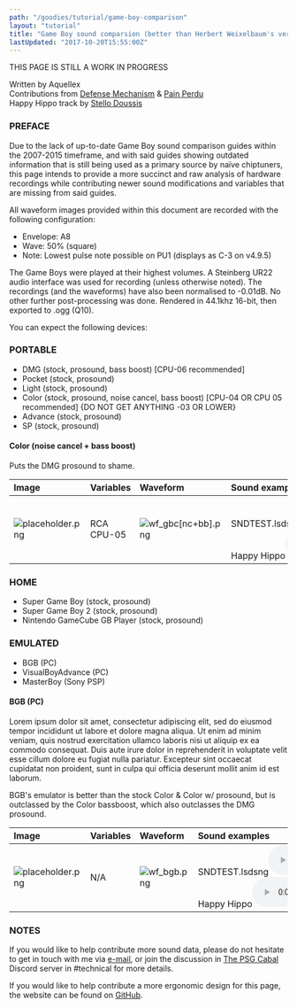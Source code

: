 ```yaml
---
path: "/goodies/tutorial/game-boy-comparison"
layout: "tutorial"
title: "Game Boy sound comparsion (better than Herbert Weixelbaum's version)"
lastUpdated: "2017-10-20T15:55:00Z"
---
```


THIS PAGE IS STILL A WORK IN PROGRESS

Written by Aquellex<br>
Contributions from <a href="http://defensemech.com" target="_blank">Defense Mechanism</a> & <a href="https://soundcloud.com/pain-perdu" target="_blank">Pain Perdu</a><br>
Happy Hippo track by <a href="http://doussis.com" target="_blank">Stello Doussis</a>

### PREFACE

Due to the lack of up-to-date Game Boy sound comparison guides within the 2007-2015 timeframe, and with said guides showing outdated information that is still being used as a primary source by naïve chiptuners, this page intends to provide a more succinct and raw analysis of hardware recordings while contributing newer sound modifications and variables that are missing from said guides.

All waveform images provided within this document are recorded with the following configuration:

* Envelope: A8
* Wave: 50% (square)
* Note: Lowest pulse note possible on PU1 (displays as C-3 on v4.9.5)

The Game Boys were played at their highest volumes. A Steinberg UR22 audio interface was used for recording (unless otherwise noted). The recordings (and the waveforms) have also been normalised to -0.01dB. No other further post-processing was done. Rendered in 44.1khz 16-bit, then exported to .ogg (Q10).

You can expect the following devices:

### PORTABLE

* DMG (stock, prosound, bass boost) [CPU-06 recommended]
* Pocket (stock, prosound)
* Light (stock, prosound)
* Color (stock, prosound, noise cancel, bass boost) [CPU-04 OR CPU 05 recommended] {DO NOT GET ANYTHING -03 OR LOWER}
* Advance (stock, prosound)
* SP (stock, prosound)

#### Color (noise cancel + bass boost)

Puts the DMG prosound to shame.

|                 Image                   | Variables | Waveform                       | Sound examples |
|:--------------------------------------- |:-------   |:------------------------------ |:-------------- |
| ![placeholder.png](/img/placeholder.png)| RCA<br>CPU-05| ![wf_gbc[nc+bb].png](/img/wf_gbc[nc+bb].png)| SNDTEST.lsdsng<audio controls><source src="/snd/sndtest_color_[nc+bb].ogg"><a href="/snd/sndtest_color_[nc+bb].ogg"> .ogg</a></audio><br>Happy Hippo<audio controls><source src="/snd/happyhippos_color_[nc+bb].ogg"><a href="/snd/happyhippos_color_[nc+bb].ogg"> .ogg</a></audio>|

### HOME

* Super Game Boy (stock, prosound)
* Super Game Boy 2 (stock, prosound)
* Nintendo GameCube GB Player (stock, prosound)

### EMULATED

* BGB (PC)
* VisualBoyAdvance (PC)
* MasterBoy (Sony PSP)

#### BGB (PC)

Lorem ipsum dolor sit amet, consectetur adipiscing elit, sed do eiusmod tempor incididunt ut labore et dolore magna aliqua. Ut enim ad minim veniam, quis nostrud exercitation ullamco laboris nisi ut aliquip ex ea commodo consequat. Duis aute irure dolor in reprehenderit in voluptate velit esse cillum dolore eu fugiat nulla pariatur. Excepteur sint occaecat cupidatat non proident, sunt in culpa qui officia deserunt mollit anim id est laborum.

BGB's emulator is better than the stock Color & Color w/ prosound, but is outclassed by the Color bassboost, which also outclasses the DMG prosound.

|                 Image                   | Variables | Waveform                       | Sound examples |
|:--------------------------------------- |:-------   |:------------------------------ |:-------------- |
| ![placeholder.png](/img/placeholder.png)| N/A       | ![wf_bgb.png](/img/wf_bgb1.png)| SNDTEST.lsdsng<audio controls><source src="/snd/sndtest_bgb.ogg"><a href="/snd/sndtest_bgb.ogg"> .ogg</a></audio><br>Happy Hippo<audio controls><source src="/snd/happyhippos_bgb.ogg"><a href="/snd/happyhippos_bgb.ogg"> .ogg</a></audio>|

### NOTES

If you would like to help contribute more sound data, please do not hesitate to get in touch with me via <a href="mailto:aquellex@f0xpa.ws" target="_blank">e-mail</a>, or join the discussion in <a href="https://discord.io/psgcabal" target="_blank">The PSG Cabal</a> Discord server in #technical for more details.

If you would like to help contribute a more ergonomic design for this page, the website can be found on <a href="https://github.com/Aquellex/aquellexws" target="_blank">GitHub</a>.
